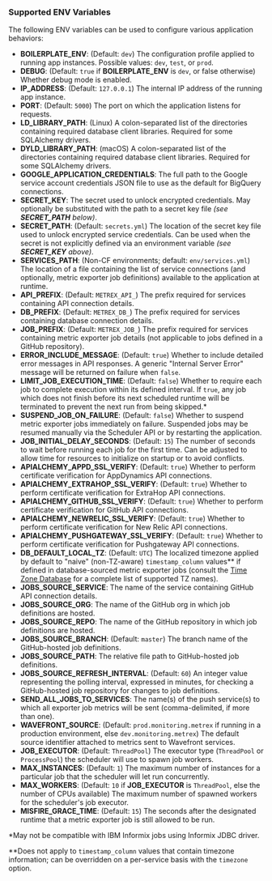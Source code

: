 ### Supported ENV Variables

The following ENV variables can be used to configure various application behaviors:
- **BOILERPLATE_ENV**: (Default: `dev`) The configuration profile applied to running app instances. Possible values: `dev`, `test`, or `prod`.
- **DEBUG**: (Default: `true` if **BOILERPLATE_ENV** is `dev`, or false otherwise) Whether debug mode is enabled.
- **IP_ADDRESS**: (Default: `127.0.0.1`) The internal IP address of the running app instance.
- **PORT**: (Default: `5000`) The port on which the application listens for requests.
- **LD_LIBRARY_PATH**: (Linux) A colon-separated list of the directories containing required database client libraries. Required for some SQLAlchemy drivers.
- **DYLD_LIBRARY_PATH**: (macOS) A colon-separated list of the directories containing required database client libraries. Required for some SQLAlchemy drivers.
- **GOOGLE_APPLICATION_CREDENTIALS**: The full path to the Google service account credentials JSON file to use as the default for BigQuery connections.
- **SECRET_KEY**: The secret used to unlock encrypted credentials. May optionally be substituted with the path to a secret key file *(see **SECRET_PATH** below)*.
- **SECRET_PATH**: (Default: `secrets.yml`) The location of the secret key file used to unlock encrypted service credentials. Can be used when the secret is not explicitly defined via an environment variable *(see **SECRET_KEY** above)*.
- **SERVICES_PATH**: (Non-CF environments; default: `env/services.yml`) The location of a file containing the list of service connections (and optionally, metric exporter job definitions) available to the application at runtime.
- **API_PREFIX**: (Default: `METREX_API_`) The prefix required for services containing API connection details.
- **DB_PREFIX**: (Default: `METREX_DB_`) The prefix required for services containing database connection details.
- **JOB_PREFIX**: (Default: `METREX_JOB_`) The prefix required for services containing metric exporter job details (not applicable to jobs defined in a GitHub repository).
- **ERROR_INCLUDE_MESSAGE**: (Default: `true`) Whether to include detailed error messages in API responses. A generic "Internal Server Error" message will be returned on failure when `false`.
- **LIMIT_JOB_EXECUTION_TIME**: (Default: `false`) Whether to require each job to complete execution within its defined interval. If `true`, any job which does not finish before its next scheduled runtime will be terminated to prevent the next run from being skipped.*
- **SUSPEND_JOB_ON_FAILURE**: (Default: `false`) Whether to suspend metric exporter jobs immediately on failure. Suspended jobs may be resumed manually via the Scheduler API or by restarting the application.
- **JOB_INITIAL_DELAY_SECONDS**: (Default: `15`) The number of seconds to wait before running each job for the first time. Can be adjusted to allow time for resources to initialize on startup or to avoid conflicts.
- **APIALCHEMY_APPD_SSL_VERIFY**: (Default: `true`) Whether to perform certificate verification for AppDynamics API connections.
- **APIALCHEMY_EXTRAHOP_SSL_VERIFY**: (Default: `true`) Whether to perform certificate verification for ExtraHop API connections.
- **APIALCHEMY_GITHUB_SSL_VERIFY**: (Default: `true`) Whether to perform certificate verification for GitHub API connections.
- **APIALCHEMY_NEWRELIC_SSL_VERIFY**: (Default: `true`) Whether to perform certificate verification for New Relic API connections.
- **APIALCHEMY_PUSHGATEWAY_SSL_VERIFY**: (Default: `true`) Whether to perform certificate verification for Pushgateway API connections.
- **DB_DEFAULT_LOCAL_TZ**: (Default: `UTC`) The localized timezone applied by default to "naive" (non-TZ-aware) `timestamp_column` values** if defined in database-sourced metric exporter jobs (consult the [Time Zone Database](https://en.wikipedia.org/wiki/List_of_tz_database_time_zones) for a complete list of supported TZ names).
- **JOBS_SOURCE_SERVICE**: The name of the service containing GitHub API connection details.
- **JOBS_SOURCE_ORG**: The name of the GitHub org in which job definitions are hosted.
- **JOBS_SOURCE_REPO**: The name of the GitHub repository in which job definitions are hosted.
- **JOBS_SOURCE_BRANCH**: (Default: `master`) The branch name of the GitHub-hosted job definitions.
- **JOBS_SOURCE_PATH**: The relative file path to GitHub-hosted job definitions.
- **JOBS_SOURCE_REFRESH_INTERVAL**: (Default: `60`) An integer value representing the polling interval, expressed in minutes, for checking a GitHub-hosted job repository for changes to job definitions.
- **SEND_ALL_JOBS_TO_SERVICES**: The name(s) of the push service(s) to which all exporter job metrics will be sent (comma-delimited, if more than one).
- **WAVEFRONT_SOURCE**: (Default: `prod.monitoring.metrex` if running in a production environment, else `dev.monitoring.metrex`) The default source identifier attached to metrics sent to Wavefront services.
- **JOB_EXECUTOR**: (Default: `ThreadPool`) The executor type (`ThreadPool` or `ProcessPool`) the scheduler will use to spawn job workers.
- **MAX_INSTANCES**: (Default: `1`) The maximum number of instances for a particular job that the scheduler will let run concurrently.
- **MAX_WORKERS**: (Default: `10` if **JOB_EXECUTOR** is `ThreadPool`, else the number of CPUs available) The maximum number of spawned workers for the scheduler's job executor.
- **MISFIRE_GRACE_TIME**: (Default: `15`) The seconds after the designated runtime that a metric exporter job is still allowed to be run.

*May not be compatible with IBM Informix jobs using Informix JDBC driver.

**Does not apply to `timestamp_column` values that contain timezone information; can be overridden on a per-service basis with the `timezone` option.